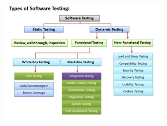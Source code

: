 ![**Hierarchy Dynamic and Static testing**](../../../images/istqb/static_dynamic_test/soft_test_types.jpg)